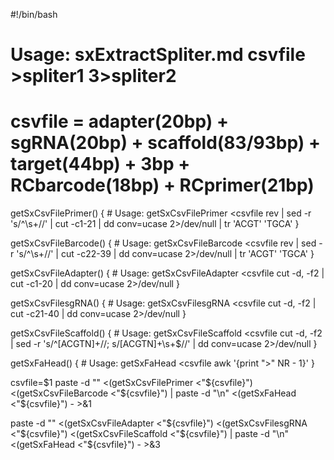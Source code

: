 #!/bin/bash

# Usage: sxExtractSpliter.md csvfile >spliter1 3>spliter2
# csvfile = adapter(20bp) + sgRNA(20bp) + scaffold(83/93bp) + target(44bp) + 3bp + RCbarcode(18bp) + RCprimer(21bp)

getSxCsvFilePrimer()
{
    # Usage: getSxCsvFilePrimer <csvfile
    rev | sed -r 's/^\s+//' | cut -c1-21 | dd conv=ucase 2>/dev/null | tr 'ACGT' 'TGCA'
}

getSxCsvFileBarcode()
{
    # Usage: getSxCsvFileBarcode <csvfile
    rev | sed -r 's/^\s+//' | cut -c22-39 | dd conv=ucase 2>/dev/null | tr 'ACGT' 'TGCA'
}

getSxCsvFileAdapter()
{
    # Usage: getSxCsvFileAdapter <csvfile
    cut -d, -f2 | cut -c1-20 | dd conv=ucase 2>/dev/null
}

getSxCsvFilesgRNA()
{
    # Usage: getSxCsvFilesgRNA <csvfile
    cut -d, -f2 | cut -c21-40 | dd conv=ucase 2>/dev/null
}

getSxCsvFileScaffold()
{
    # Usage: getSxCsvFileScaffold <csvfile
    cut -d, -f2 | sed -r 's/^[ACGTN]+//; s/[ACGTN]+\s+$//' | dd conv=ucase 2>/dev/null
}

getSxFaHead()
{
    # Usage: getSxFaHead <csvfile
    awk '{print ">" NR - 1}'
}

csvfile=$1
paste -d "" <(getSxCsvFilePrimer <"${csvfile}") <(getSxCsvFileBarcode <"${csvfile}") | paste -d "\n" <(getSxFaHead <"${csvfile}") - >&1

paste -d "" <(getSxCsvFileAdapter <"${csvfile}") <(getSxCsvFilesgRNA <"${csvfile}") <(getSxCsvFileScaffold <"${csvfile}") | paste -d "\n" <(getSxFaHead <"${csvfile}") - >&3